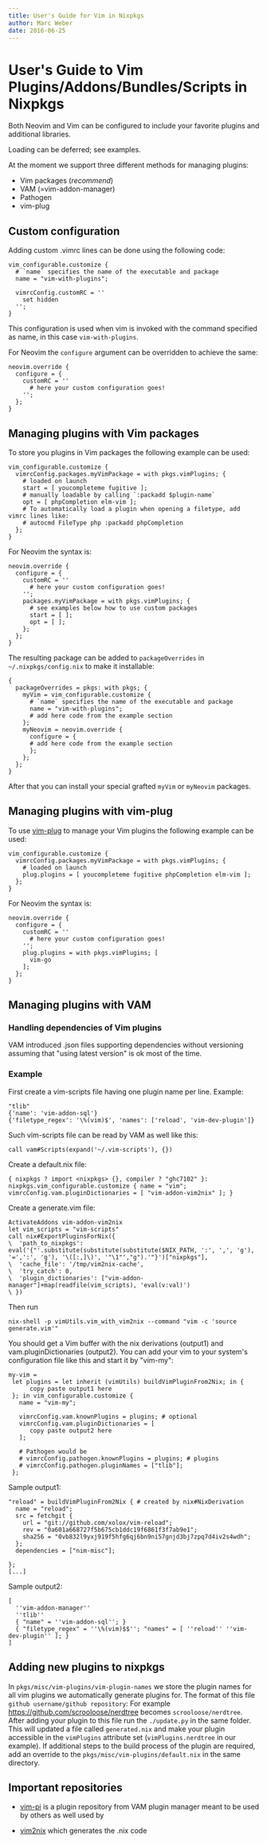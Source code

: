 ```yaml
---
title: User's Guide for Vim in Nixpkgs
author: Marc Weber
date: 2016-06-25
---
```

# User's Guide to Vim Plugins/Addons/Bundles/Scripts in Nixpkgs

Both Neovim and Vim can be configured to include your favorite plugins
and additional libraries.

Loading can be deferred; see examples.

At the moment we support three different methods for managing plugins:

- Vim packages (*recommend*)
- VAM (=vim-addon-manager)
- Pathogen
- vim-plug

## Custom configuration

Adding custom .vimrc lines can be done using the following code:

```
vim_configurable.customize {
  # `name` specifies the name of the executable and package
  name = "vim-with-plugins";

  vimrcConfig.customRC = ''
    set hidden
  '';
}
```

This configuration is used when vim is invoked with the command specified as name, in this case `vim-with-plugins`.

For Neovim the `configure` argument can be overridden to achieve the same:

```
neovim.override {
  configure = {
    customRC = ''
      # here your custom configuration goes!
    '';
  };
}
```

## Managing plugins with Vim packages

To store you plugins in Vim packages the following example can be used:

```
vim_configurable.customize {
  vimrcConfig.packages.myVimPackage = with pkgs.vimPlugins; {
    # loaded on launch
    start = [ youcompleteme fugitive ];
    # manually loadable by calling `:packadd $plugin-name`
    opt = [ phpCompletion elm-vim ];
    # To automatically load a plugin when opening a filetype, add vimrc lines like:
    # autocmd FileType php :packadd phpCompletion
  };
}
```

For Neovim the syntax is:

```
neovim.override {
  configure = {
    customRC = ''
      # here your custom configuration goes!
    '';
    packages.myVimPackage = with pkgs.vimPlugins; {
      # see examples below how to use custom packages
      start = [ ];
      opt = [ ];
    };
  };
}
```

The resulting package can be added to `packageOverrides` in `~/.nixpkgs/config.nix` to make it installable:

```
{
  packageOverrides = pkgs: with pkgs; {
    myVim = vim_configurable.customize {
      # `name` specifies the name of the executable and package
      name = "vim-with-plugins";
      # add here code from the example section
    };
    myNeovim = neovim.override {
      configure = {
      # add here code from the example section
      };
    };
  };
}
```

After that you can install your special grafted `myVim` or `myNeovim` packages.

## Managing plugins with vim-plug

To use [vim-plug](https://github.com/junegunn/vim-plug) to manage your Vim
plugins the following example can be used:

```
vim_configurable.customize {
  vimrcConfig.packages.myVimPackage = with pkgs.vimPlugins; {
    # loaded on launch
    plug.plugins = [ youcompleteme fugitive phpCompletion elm-vim ];
  };
}
```

For Neovim the syntax is:

```
neovim.override {
  configure = {
    customRC = ''
      # here your custom configuration goes!
    '';
    plug.plugins = with pkgs.vimPlugins; [
      vim-go
    ];
  };
}
```

## Managing plugins with VAM

### Handling dependencies of Vim plugins

VAM introduced .json files supporting dependencies without versioning
assuming that "using latest version" is ok most of the time.

### Example

First create a vim-scripts file having one plugin name per line. Example:

    "tlib"
    {'name': 'vim-addon-sql'}
    {'filetype_regex': '\%(vim)$', 'names': ['reload', 'vim-dev-plugin']}

Such vim-scripts file can be read by VAM as well like this:

    call vam#Scripts(expand('~/.vim-scripts'), {})

Create a default.nix file:

    { nixpkgs ? import <nixpkgs> {}, compiler ? "ghc7102" }:
    nixpkgs.vim_configurable.customize { name = "vim"; vimrcConfig.vam.pluginDictionaries = [ "vim-addon-vim2nix" ]; }

Create a generate.vim file:

    ActivateAddons vim-addon-vim2nix
    let vim_scripts = "vim-scripts"
    call nix#ExportPluginsForNix({
    \  'path_to_nixpkgs': eval('{"'.substitute(substitute(substitute($NIX_PATH, ':', ',', 'g'), '=',':', 'g'), '\([:,]\)', '"\1"',"g").'"}')["nixpkgs"],
    \  'cache_file': '/tmp/vim2nix-cache',
    \  'try_catch': 0,
    \  'plugin_dictionaries': ["vim-addon-manager"]+map(readfile(vim_scripts), 'eval(v:val)')
    \ })

Then run

    nix-shell -p vimUtils.vim_with_vim2nix --command "vim -c 'source generate.vim'"

You should get a Vim buffer with the nix derivations (output1) and vam.pluginDictionaries (output2).
You can add your vim to your system's configuration file like this and start it by "vim-my":

    my-vim =
     let plugins = let inherit (vimUtils) buildVimPluginFrom2Nix; in {
          copy paste output1 here
     }; in vim_configurable.customize {
       name = "vim-my";

       vimrcConfig.vam.knownPlugins = plugins; # optional
       vimrcConfig.vam.pluginDictionaries = [
          copy paste output2 here
       ];

       # Pathogen would be
       # vimrcConfig.pathogen.knownPlugins = plugins; # plugins
       # vimrcConfig.pathogen.pluginNames = ["tlib"];
     };


Sample output1:

    "reload" = buildVimPluginFrom2Nix { # created by nix#NixDerivation
      name = "reload";
      src = fetchgit {
        url = "git://github.com/xolox/vim-reload";
        rev = "0a601a668727f5b675cb1ddc19f6861f3f7ab9e1";
        sha256 = "0vb832l9yxj919f5hfg6qj6bn9ni57gnjd3bj7zpq7d4iv2s4wdh";
      };
      dependencies = ["nim-misc"];

    };
    [...]

Sample output2:

    [
      ''vim-addon-manager''
      ''tlib''
      { "name" = ''vim-addon-sql''; }
      { "filetype_regex" = ''\%(vim)$$''; "names" = [ ''reload'' ''vim-dev-plugin'' ]; }
    ]


## Adding new plugins to nixpkgs

In `pkgs/misc/vim-plugins/vim-plugin-names` we store the plugin names
for all vim plugins we automatically generate plugins for.
The format of this file `github username/github repository`:
For example https://github.com/scrooloose/nerdtree becomes `scrooloose/nerdtree`.
After adding your plugin to this file run the `./update.py` in the same folder.
This will updated a file called `generated.nix` and make your plugin accessible in the
`vimPlugins` attribute set (`vimPlugins.nerdtree` in our example).
If additional steps to the build process of the plugin are required, add an
override to the `pkgs/misc/vim-plugins/default.nix` in the same directory.

## Important repositories

- [vim-pi](https://bitbucket.org/vimcommunity/vim-pi) is a plugin repository
  from VAM plugin manager meant to be used by others as well used by

- [vim2nix](http://github.com/MarcWeber/vim-addon-vim2nix) which generates the
  .nix code

